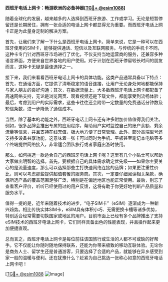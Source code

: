 **西班牙电话上网卡：畅游欧洲的必备神器[[TG💪+ @esim1088](https://t.me/s/esim1088)]**

随着全球化的发展，越来越多的人选择到西班牙旅游、工作或学习。无论是短暂停留还是长期居住，拥有一张合适的电话上网卡都显得尤为重要。而西班牙电话上网卡正是为此量身定制的解决方案。

首先，让我们来了解一下什么是西班牙电话上网卡。简单来说，它是一种可以在西班牙使用的SIM卡，能够提供通话、短信以及互联网服务。与传统的手机卡不同，这种卡专门针对西班牙市场进行了优化，不仅支持当地运营商的服务，还兼容多种语言界面，方便来自世界各地的用户使用。对于计划在西班牙停留较长时间的朋友而言，这种卡无疑是最佳选择之一。

接下来，我们来看看西班牙电话上网卡的具体功能。这类产品通常具备以下特点：首先，在通话方面，它提供了清晰稳定的语音连接，让用户无论身处何地都能保持与家人朋友的良好沟通；其次，在数据流量上，大多数西班牙电话上网卡都配备了高速网络支持，无论是浏览网页、观看视频还是下载文件，都能享受到流畅体验；最后，考虑到用户的实际需求，这些卡往往还会附带一定数量的免费通话分钟数及短信条数，进一步降低了通信成本。

当然，除了基本的功能之外，西班牙电话上网卡还有许多附加价值值得我们关注。例如，很多品牌会推出专属的应用程序，帮助用户实时监控自己的账户余额、剩余流量等信息，并且支持在线充值，极大地方便了日常管理。此外，部分高端型号还支持多设备共享功能，这意味着一张卡可以同时为手机、平板甚至笔记本电脑等多个终端提供网络接入，非常适合团队旅行或者家庭出游时使用。

那么，如何挑选一款适合自己的西班牙电话上网卡呢？这里有几个小贴士可以帮助大家做出明智的选择。首先，要根据自己的具体需求确定优先级——如果你主要关心的是流量速度，那么可以选择那些主打快速网络连接的品牌；如果更注重性价比，则可以考虑那些提供超值套餐的服务商。其次，一定要仔细阅读相关条款，确保所选产品的覆盖范围足够广泛，特别是在偏远地区也能正常使用。最后，别忘了查看客户评价，听听已经使用过的用户反馈，这将有助于你更好地判断产品质量和服务水平。

值得一提的是，近年来随着技术的进步，“电子SIM卡”（eSIM）逐渐成为一种新兴趋势。相比传统实体SIM卡，eSIM具有体积小巧、无需更换卡槽等诸多优势，特别适合经常需要切换国家或地区的用户。目前市面上已经有多个品牌推出了支持eSIM技术的西班牙电话上网卡，它们同样具备出色的性能表现，并且操作起来更加便捷直观。

总而言之，西班牙电话上网卡是每位前往该国旅行或生活的人都不可或缺的好帮手。它不仅能让你随时随地保持联系，还能为你带来极致的移动互联体验。无论你是商务人士、留学生还是普通游客，只要选择了合适的产品，就能够在异乡感受到家一般的温暖与便利。还在犹豫什么？赶紧为自己挑选一张称心如意的西班牙电话上网卡吧！

[[TG💪+ @esim1088](https://t.me/s/esim1088) ![Image](https://i.postimg.cc/4NQfJmqS/Snipaste-2025-05-13-00-14-12.png)]